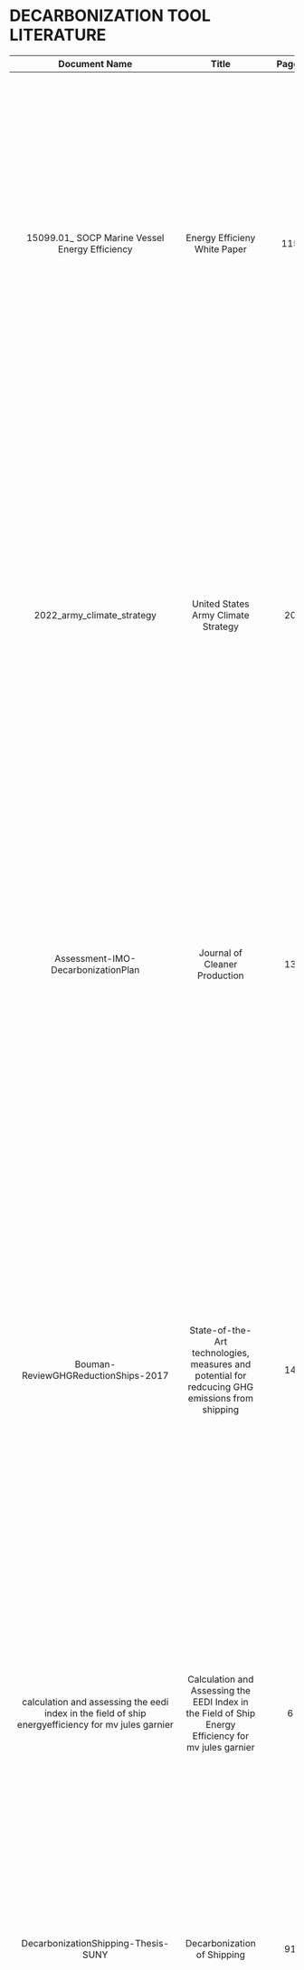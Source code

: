 # DECARBONIZATION TOOL LITERATURE

| Document Name |                                            Title |                            Pages |        Overview
| :----:        |                                             :----:|                           :----:|        :----: |
| 15099.01_ SOCP Marine Vessel Energy Efficiency |       Energy Efficieny White Paper |          115 |     Improving efficiency of ships by modifying vessel parts and designs to reduce draft and drag. Incorporating renewable energy resources such as wind, waves and sun to lessen oil usage. Proposal on using mechanical and Electrical systems to increase energy efficiency of vessels through use of different batteries, natural gas, engines and generators. Modifying operational practices through fuel consumption monitors, efficient weather routing, optimizing voyage routes and cleaning/maintaining hull.   |
| 2022_army_climate_strategy                            | United States Army Climate Strategy |   20   |   US Army is adapting it's entire enterprise to pursue greenhouse gas mitigation strategies to reduce climate risks through three methods.First method through adapting infrastructure and natural environments to climate change risks, and mitigating GHG emissions theough use of microgirids and carbon pollution free electricity.Second method increase operational capability while reducing sustainment demand and strengthening climate resilience and finally through training to prepare a force that is ready to operate in a climate-altered world |
| Assessment-IMO-DecarbonizationPlan   |              Journal of Cleaner Production        |    13     | BBased on the performance of the sample ships regarding the IMO short-term measures indicates that compliance is not straightforward and costly. This is true for older ships or those that have already installed several compliance options under the CII rating. Compared to younger ships, older ones face higher obstacles due to their design, EPL is  the  most cost-effective option, but  low  MCR levels might substantially increase sailing times. |
| Bouman-ReviewGHGReductionShips-2017      | State-of-the-Art technologies, measures and potential for redcucing GHG emissions from shipping  | 14   | Results of the research indicate that no single measure is sufficient by itself to reach considerable sector-wide reductions; however, over 75% of emission reduction is achievable by swift adoption and combination of individual dependent and independent measures. The overall success of these emissions reductions technologies and measures are dependent on the growth rates of maritime transport as well as the policies, regulations, and legislation, can facilitate reduction of GHG emissions by the sector. Successful implementation has to be supported by high-quality studies addressing multiple effects and measures simultaneously in order to avoid counteracting and inefficient adoption of mitigation measures. |
| calculation and assessing the eedi index in the field of ship energyefficiency for mv jules garnier  | Calculation and Assessing the EEDI Index in the Field of Ship Energy Efficiency for mv jules garnier        | 6      | The calculation of Attained EEDI and Required EEDI is necessary for assessing and operating the most effective; it determines not only a mass of CO2 gas emission to the environment but also the energy efficiency management on ships.|
| DecarbonizationShipping-Thesis-SUNY   |  Decarbonization of Shipping        | 91      | Electricity cannot be a solution for the movement of shipping; the batteries required to move huge tankers that sail for weeks would have to be huge. Even if the batteries were smaller, and relied on the wind or the sun to recharge at sea,the weather does not always move according to expectations. There will certainly be a use of wind and solar energy in the future, but this will be to move auxiliary systems, removing energy  weight  from  the  main  engine  of  the  ship. |
| Department of the Navy Climate Action 2030   | Climate Action 2030        | 32      | Don (Depratment of Navy) goals: build climate resilience, reduce climate threat, increase both nature-based and energy resilience. DoN will pursue climate efforts efforts that strenghten maritime dominance, empower the people of the armed service and strengthen strategic partnerships. DoN climate adaptation plan contains five lines of effort: : climate-informed decision-making, climate resilient training and equipment, building natural climate resistant infrastructure, innovating supply chain, and enhancing mitigation and adaptation through collaboration.|
| dod-2021-ClimateAdaptionPlan   | Department of Defense Climate Adaptation Plan       | 32      | DoD five priority adaptation actions (lines of effort): climate informed decision making, train and equip a climate ready force, build resilient and natural infrastructure, innovate supply chain, and enhance adaptation and resilience through collaboration. Climate Action plan contains four topic areas: updating climate vulnerability assessments, enhance climate literacy in workforce management, install climate-ready sites, facilities, and infrastructure, and enhance resilience of climate-ready supply of products and services.|
| ElectricPropulsionShips-CBO   | Electric-Drive Propulsion for U.S. Navy Ships: Background and Issues for Congress        | 61      | Electric-drive technology offers significant anticipated benefits for U.S. Navy ships in terms of reducing ship life-cycle cost, increasing ship stealthiness, payload, survivability, and power available for non-propulsion uses, and taking advantage of a strong electrical-power technological and industrial base. Pursuing electric-drive will incur higher near-term costs than a strategy that places continued emphasis on mechanical-drive technology. Estimates of the costs and benefits of electric-drive technology should arguably include measures that examine not just shorter-but also longer-term costs and warfighting effects.|
| energy-efficiency-design-index   | energy-efficiency-design-index        | 13      | Energy Efficiency Design Index(EEDI) is an index that estimates grams of CO2 per transport work. EEDI formula takes into consideration special design features and needs,including the use of energy recovery,low carbon fuels,performance of ships in waves and the need for ice strengthening of certain ships.|
| technology shipfuel | A review of fuel cell systems fro maritime applications | 20 |Ships have remained as a significant contributor to global emissions over time, thus more sustainable and efficient systems are required. One of the most promising systems have been fuel cell systems, which can be obtained through various processes. The efficiency depends on the method of how the fuel for the fuel cells is derived. While fuel cell systems are generally more expensive their advantages justify the expense due to the benefits.|
| ShipEnergyEfficiency-Decarbonization | Ship energy efficiency and maritime sector initiatives to reduce carbon emissions |  37   | Carbon emissions from ships have led to the pursuit of producing less carbon heavy fuel alternatives. Many strategies are being considered from retrofitting existing ships, new vessel designs, and implementation of alternative fuels. Each strategy has its own benefits and risks and can be combined to maximize efficiency and reach decarbonization goals. |
| IRENA_Decarbonising_Shipping_2021  | A pathway to Decarbonise the shipping sector   | 118     | The international renewable energy agency (IRENA) supports countries in their transition to sustainable energy.  In this report, IRENA maps out a path to decarbonize the shipping sector. The shipping sector adaptability will enable decarbonization, paired with the use of alternative fuel sources, such as E-ammonia, Hydrogen, Bio fuels, etc. Applying realistic carbon levies will foster the deployment of renewable fuels.|
|  IntegratedElectricalDriveReview  | The State-of-the-Art of Integrated Electric Power and Propulsion Systems and Technologies on Ships   | 6  | Propulsion motors and propulsion drive systems have advanced and become more compact and high preforming. Two technologies, such as the press-pack IGBT device and the Silicon Carbide switching devices, allow for more compact and more affordable electrical motors. Over time the technology will offer best Life-Cycle Cost benefits for future transport.|
| IEEE- Special issue ship electrification-Mar2023   | IEEE-Electrification-Mar2023 |  96   | This special issue focuses on the electrification of maritime industry through the Proteus plan, which is a holistic approach toward the transformation of ports into sustainable ports. Addressing On shore power supply, Sea port electrification , microgrids to assist cold ironing infrastructure, and  electrification of small vessel fleets are some of the options being looked at to decarbonize the industry. The implementation of these strategies, despite their high investment costs can play a pivotal role in decarbonation.|
| HydrogenMaritimeApplications-challenges  | Challenegs in the use of hydrogen for maritime applications   | 29    | Maritime shipping emissions have resulted in the desire for alternative fuel sources, which have led many to hydrogen. Hydrogen is an abundant element with many ways of being produced, each with its own benefits and costs. The biggest hurdle for adoption is storage and infrastructure, which will need to be assessed. |
| GAO-HybridElectricDrive  |Arleigh Burke Class Destroyers: Observations on the Navy’s Hybrid Electric Drive Program |   10   | The navy in an attempt to reduce energy consumption initiated a program to develop and install hybrid electric drive systems in its fleet of Arleigh Burke class destroyers. While The HED systems showed benefit in a 2013 business analysis, In 2020 the navy reported that in order to reap the benefits of these systems, it could take 14-81 years for the HED systems to save enough fuel to surpass costs. Furthermore, HED performance could only be characterized based on 82 hours of operational data. The navy did not provide information on why it's necessary to suspend the HED program.|
| EnergyEfficiencyShip-Nej-2021 | Short Term Improvement for Maritime Applications with Emphasis on Ship Energy Effi  ciency Case Study: Oil Tankers  | 11   |Ship efficiency improvements are necessary to reduce carbon emissions in the shipping industry. The mandate of the Energy efficiency Design index (EEDI) is key to help improve ship efficiency. Slow steaming, waste heat recovery systems, and slower speeds have shown to help with fuel saving costs.|
| Doc_Name   | Title        | Num_pages      | summary here|
